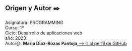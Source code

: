 ## Origen y Autor ✒️

<p>Asignatura: PROGRAMMING<br>
Curso: 1º<br>
Ciclo: Desarrollo de aplicaciones web<br>
año: 2023<br>
Autor@: <b>Maria Diaz-Rozas Pantoja</b><a href="https://github.com/mdrp93"> --> Ir al perfil de GitHub</a>
